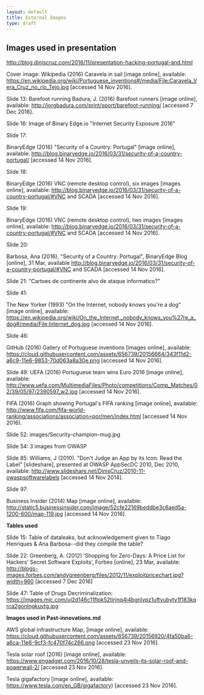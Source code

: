 ```yaml
---
layout: default
title: External Images
type: draft
---
```



## Images used in presentation

http://blog.diniscruz.com/2016/11/presentation-hacking-portugal-and.html

Cover image: Wikipedia (2016) Caravela in sail [image online], available: https://en.wikipedia.org/wiki/Portuguese_inventions#/media/File:Caravela_Vera_Cruz_no_rio_Tejo.jpg [accessed 14 Nov 2016].

Slide 13: Barefoot running
Badura, J. (2016) Barefoot runners [image online], available: http://jorgbadura.com/print/sport/barefoot-running/ [accessed 7 Dec 2016].

Slide 16: Image of Binary Edge.io "Internet Security Exposure 2016"

Slide 17:

BinaryEdge (2016) "Security of a Country: Portugal" [image online], available:
http://blog.binaryedge.io/2016/03/31/security-of-a-country-portugal/ [accessed 14 Nov 2016].

Slide 18:

BinaryEdge (2016) VNC (remote desktop control), six images [images online], available: http://blog.binaryedge.io/2016/03/31/security-of-a-country-portugal/#VNC and SCADA [accessed 14 Nov 2016].

Slide 19:

BinaryEdge (2016) VNC (remote desktop control), two images [images online], available: http://blog.binaryedge.io/2016/03/31/security-of-a-country-portugal/#VNC and SCADA [accessed 14 Nov 2016].

Slide 20:

Barbosa, Ana (2016), "Security of a Country: Portugal", BinaryEdge Blog [online], 31 Mar, available http://blog.binaryedge.io/2016/03/31/security-of-a-country-portugal/#VNC and SCADA [accessed 14 Nov 2016].


Slide 21: "Cartoes de continente alvo de ataque informatico?"

Slide 41:

The New Yorker (1993) "On the Internet, nobody knows you're a dog" [image online], available: https://en.wikipedia.org/wiki/On_the_Internet,_nobody_knows_you%27re_a_dog#/media/File:Internet_dog.jpg [accessed 14 Nov 2016].

Slide 46:

GitHub (2016) Gallery of Portuguese inventions [images online], available: https://cloud.githubusercontent.com/assets/656739/20156664/343f11d2-a6c9-11e6-9853-70d063a8a30e.png   [accessed 14 Nov 2016].


Slide 49:
UEFA (2016) Portuguese team wins Euro 2016 [image online], available:   http://www.uefa.com/MultimediaFiles/Photo/competitions/Comp_Matches/02/39/05/97/2390597_w2.jpg [accessed 14 Nov 2016].

FIFA (2016) Graph showing Portugal's FIFA ranking [image online], available:
http://www.fifa.com/fifa-world-ranking/associations/association=por/men/index.html [accessed 14 Nov 2016).

Slide 52: images/Security-champion-mug.jpg

Slide 54: 3 images from OWASP

Slide 85:
Williams, J (2010). "Don't Judge an App by its Icon: Read the Label" [slideshare], presented at OWASP AppSecDC 2010, Dec 2010, available: http://www.slideshare.net/DinisCruz/2010-11-owaspsoftwarelabels [accessed 14 Nov 2014].

Slide 97:

Business Insider (2014) Map [image online], available: http://static5.businessinsider.com/image/52cfe22169beddbe3c6aed5a-1200-600/map-119.jpg [accessed 14 Nov 2016].

**Tables used**

Slide 15: Table of dataleaks, but acknowledgement given to Tiago Henriques & Ana Barbosa--did they compile the table?

Slide 22: Greenberg, A. (2012) ‘Shopping for Zero-Days: A Price List for Hackers’ Secret Software Exploits’, Forbes [online], 23 Mar, available: http://blogs-images.forbes.com/andygreenberg/files/2012/11/exploitpricechart.jpg?width=960 [accessed 7 Dec 2016]

Slide 47: Table of Drugs Decriminalization:  https://images.mic.com/uj2d146c11flpk52tirjnq4i4bgnlvpz1uftyubyty1f183kqrca2gonlngkuvtg.jpg

**Images used in Past-innovations.md**

AWS global infrastructure Map, [image online], available: https://cloud.githubusercontent.com/assets/656739/20156920/4fa50ba6-a6ca-11e6-9cf3-fc470f74c266.png [accessed 23 Nov 2016].

Tesla solar roof (2016) [image online], available: https://www.engadget.com/2016/10/28/tesla-unveils-its-solar-roof-and-powerwall-2/ [accessed 23 Nov 2016].

Tesla gigafactory [image online], available: https://www.tesla.com/en_GB/gigafactory) [accessed 23 Nov 2016].
